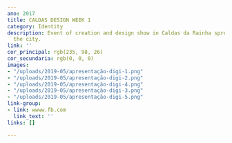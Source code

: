 ```yaml
---
ano: 2017
title: CALDAS DESIGN WEEK 1
category: Identity
description: Event of creation and design show in Caldas da Rainha spread throughout
  the city.
link: ''
cor_principal: rgb(235, 98, 26)
cor_secundaria: rgb(0, 0, 0)
images:
- "/uploads/2019-05/apresentação-digi-1.png"
- "/uploads/2019-05/apresentação-digi-2.png"
- "/uploads/2019-05/apresentação-digi-4.png"
- "/uploads/2019-05/apresentação-digi-3.png"
- "/uploads/2019-05/apresentação-digi-5.png"
link-group:
- link: wwww.fb.com
  link_text: ''
links: []

---
```

